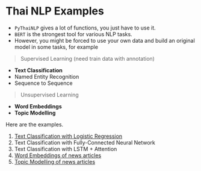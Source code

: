 # Thai NLP Examples

- `PyThaiNLP` gives a lot of functions, you just have to use it.
- `BERT` is the strongest tool for various NLP tasks. 
- However, you might be forced to use your own data and build an original model in some tasks, for example


> Supervised Learning (need train data with annotation)

- **Text Classification**
- Named Entity Recognition
- Sequence to Sequence


> Unsupervised Learning

- **Word Embeddings**
- **Topic Modelling**

Here are the examples.

1. [Text Classification with Logistic Regression](https://github.com/nozomiyamada/DSI2/blob/master/thai_nlp_examples/text_classification_LogReg.ipynb)
2. Text Classification with Fully-Connected Neural Network
3. Text Classification with LSTM + Attention
4. [Word Embeddings of news articles](https://github.com/nozomiyamada/DSI2/blob/master/thai_nlp_examples/word_embedding.ipynb)
5. [Topic Modelling of news articles](https://github.com/nozomiyamada/DSI2/blob/master/thai_nlp_examples/topic_modelling.ipynb)